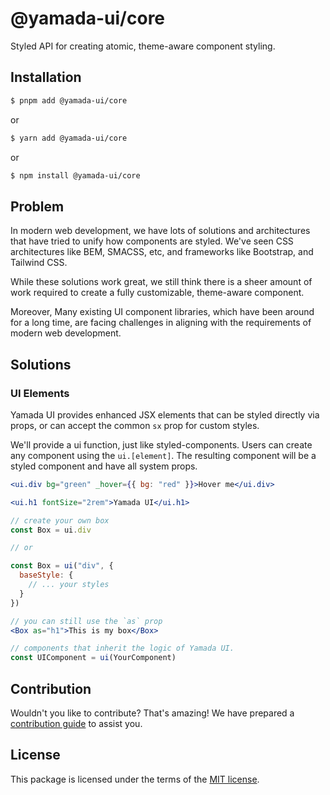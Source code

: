 # @yamada-ui/core

Styled API for creating atomic, theme-aware component styling.

## Installation

```sh
$ pnpm add @yamada-ui/core
```

or

```sh
$ yarn add @yamada-ui/core
```

or

```sh
$ npm install @yamada-ui/core
```

## Problem

In modern web development, we have lots of solutions and architectures that have
tried to unify how components are styled. We've seen CSS architectures like BEM,
SMACSS, etc, and frameworks like Bootstrap, and Tailwind CSS.

While these solutions work great, we still think there is a sheer amount of work
required to create a fully customizable, theme-aware component.

Moreover, Many existing UI component libraries, which have been around for a long time, are facing challenges in aligning with the requirements of modern web development.

## Solutions

### UI Elements

Yamada UI provides enhanced JSX elements that can be styled directly via props, or
can accept the common `sx` prop for custom styles.

We'll provide a ui function, just like styled-components. Users can create
any component using the `ui.[element]`. The resulting component will be a
styled component and have all system props.

```jsx
<ui.div bg="green" _hover={{ bg: "red" }}>Hover me</ui.div>

<ui.h1 fontSize="2rem">Yamada UI</ui.h1>

// create your own box
const Box = ui.div

// or

const Box = ui("div", {
  baseStyle: {
    // ... your styles
  }
})

// you can still use the `as` prop
<Box as="h1">This is my box</Box>

// components that inherit the logic of Yamada UI.
const UIComponent = ui(YourComponent)
```

## Contribution

Wouldn't you like to contribute? That's amazing! We have prepared a [contribution guide](https://github.com/hirotomoyamada/yamada-ui/blob/main/CONTRIBUTING.md) to assist you.

## License

This package is licensed under the terms of the
[MIT license](https://github.com/hirotomoyamada/yamada-ui/blob/main/LICENSE).
